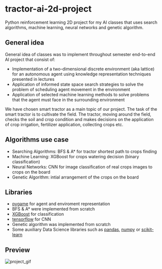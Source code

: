 # tractor-ai-2d-project
Python reinforcement learning 2D project for my AI classes that uses search algorithms, machine learning, neural networks and genetic algorithm.

## General idea
General idea of classes was to implement throughout semester end-to-end AI project that consist of:
- Implementation of a two-dimensional discrete environment (aka lattice) for an autonomous agent using knowledge representation techniques presented in lectures
- Application of informed state space search strategies to solve the problem of scheduling agent movement in the environment
- Application of selected machine learning methods to solve problems that the agent must face in the surrounding environment

We have chosen smart tractor as a main topic of our project. The task of the smart tractor is to cultivate the field. The tractor, moving around the field, checks the soil and crop condition and makes decisions on the application of crop irrigation, fertilizer application, collecting crops etc.

## Algorithms use case 
- Searching Algorithms: BFS & A* for tractor shortest path to crops finding
- Machine Learning: XGBoost for crops watering decision (binary classification)
- Neural Networks: CNN for image classification of real crops images to crops on the board
- Genetic Algorithm: intial arrangement of the crops on the board

## Libraries 
- [pygame](https://github.com/pygame/) for agent and enviroment representation
- BFS & A* were implemented from scratch
- [XGBoost](https://github.com/dmlc/xgboost) for classification
- [tensorflow](https://github.com/tensorflow/tensorflow) for CNN
- Genetic algorithm was implemented from scratch
- Some auxiliary Data Science libraries such as [pandas](https://github.com/pandas-dev/pandas), [numpy](https://github.com/numpy/numpy) or [scikit-learn](https://github.com/scikit-learn/scikit-learn)

## Preview 
![project_gif](https://user-images.githubusercontent.com/72359171/180638289-ab7a7da6-cd54-4546-b182-5d8356c42a9b.gif)
